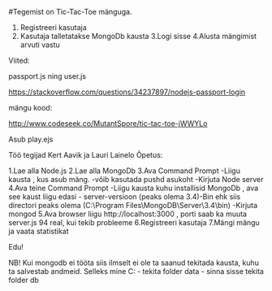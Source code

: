 #Tegemist on Tic-Tac-Toe mänguga.
1. Registreeri kasutaja
2. Kasutaja talletatakse MongoDb kausta
3.Logi sisse 
4.Alusta mängimist arvuti vastu


Viited:

passport.js ning user.js

https://stackoverflow.com/questions/34237897/nodejs-passport-login

mängu kood:

http://www.codeseek.co/MutantSpore/tic-tac-toe-jWWYLo

Asub play.ejs


	

Töö tegijad Kert Aavik ja Lauri Lainelo
Õpetus:

1.Lae alla Node.js
2.Lae alla MongoDb
3.Ava Command Prompt
	-Liigu kausta , kus asub mäng.
	-võib kasutada pushd asukoht
	-Kirjuta Node server
4.Ava teine Command Prompt 
	-Liigu kausta kuhu installisid MongoDb , ava see kaust liigu edasi - server-versioon
	(peaks olema 3.4)-Bin
	ehk siis directori peaks olema (C:\Program Files\MongoDB\Server\3.4\bin)
	-Kirjuta mongod
5.Ava browser liigu http://localhost:3000 , porti saab ka muuta server.js 94 real, kui tekib probleeme
6.Registreeri kasutaja 
7.Mängi mängu ja vaata statistikat

Edu!

NB! Kui mongodb ei tööta siis ilmselt ei ole ta saanud tekitada kausta, kuhu ta salvestab andmeid.
Selleks mine C: - tekita folder data - sinna sisse tekita folder db